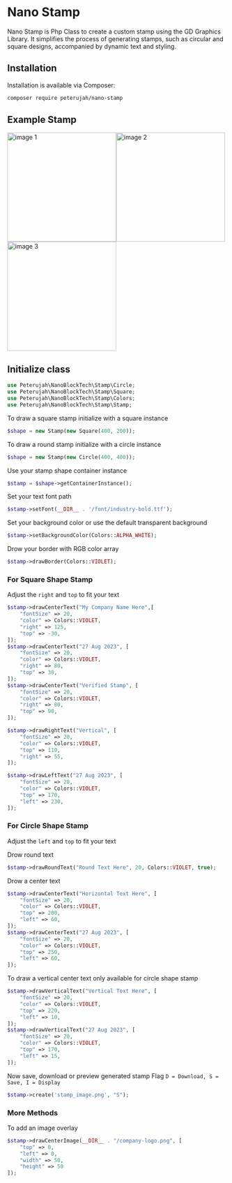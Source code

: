 # Nano Stamp
Nano Stamp is Php Class to create a custom stamp using the GD Graphics Library. It simplifies the process of generating stamps, such as circular and square designs, accompanied by dynamic text and styling.


## Installation

Installation is available via Composer:
```md
composer require peterujah/nano-stamp
```

## Example Stamp

<img src="https://raw.githubusercontent.com/peterujah/nano-stamp/main/test/stamp_circle.png" alt="image 1" width="250" /><img src="https://raw.githubusercontent.com/peterujah/nano-stamp/main/test/stamp_circle_vertical.png" alt="image 2" width="250" /><img src="https://raw.githubusercontent.com/peterujah/nano-stamp/main/test/stamp_square.png" alt="image 3" width="250" />


## Initialize class

```php
use Peterujah\NanoBlockTech\Stamp\Circle;
use Peterujah\NanoBlockTech\Stamp\Square;
use Peterujah\NanoBlockTech\Stamp\Colors;
use Peterujah\NanoBlockTech\Stamp\Stamp;
```

To draw a square stamp initialize with a square instance 
```php
$shape = new Stamp(new Square(400, 200));
```
To draw a round stamp initialize with a circle instance 
```php 
$shape = new Stamp(new Circle(400, 400));
```
Use your stamp shape container instance 
```php
$stamp = $shape->getContainerInstance();
```
Set your text font path 
```php
$stamp->setFont(__DIR__ . '/font/industry-bold.ttf');
```
Set your background color or use the default transparent background 
```php 
$stamp->setBackgroundColor(Colors::ALPHA_WHITE);
```

Drow your border with RGB color array
```php
$stamp->drawBorder(Colors::VIOLET);
```

### For Square Shape Stamp
Adjust the `right` and `top` to fit your text 

```php
$stamp->drawCenterText("My Company Name Here",[
    "fontSize" => 20,
    "color" => Colors::VIOLET,
    "right" => 125,
    "top" => -30,
]); 
$stamp->drawCenterText("27 Aug 2023", [
    "fontSize" => 20,
    "color" => Colors::VIOLET,
    "right" => 80,
    "top" => 30,
]);
$stamp->drawCenterText("Verified Stamp", [
    "fontSize" => 20,
    "color" => Colors::VIOLET,
    "right" => 80,
    "top" => 90,
]);

$stamp->drawRightText("Vertical", [
    "fontSize" => 20,
    "color" => Colors::VIOLET,
    "top" => 110,
    "right" => 55,
]);

$stamp->drawLeftText("27 Aug 2023", [
    "fontSize" => 20,
    "color" => Colors::VIOLET,
    "top" => 170,
    "left" => 230,
]);
```




### For Circle Shape Stamp
Adjust the `left` and `top` to fit your text 

Drow round text 
```php
$stamp->drawRoundText("Round Text Here", 20, Colors::VIOLET, true);
```
Drow a center text
```php
$stamp->drawCenterText("Horizontal Text Here", [
    "fontSize" => 20,
    "color" => Colors::VIOLET,
    "top" => 200,
    "left" => 60,
]);
$stamp->drawCenterText("27 Aug 2023", [
    "fontSize" => 20,
    "color" => Colors::VIOLET,
    "top" => 250,
    "left" => 60,
]);
```

To draw a vertical center text only available for circle shape stamp
```php
$stamp->drawVerticalText("Vertical Text Here", [
    "fontSize" => 20,
    "color" => Colors::VIOLET,
    "top" => 220,
    "left" => 10,
]);
$stamp->drawVerticalText("27 Aug 2023", [
    "fontSize" => 20,
    "color" => Colors::VIOLET,
    "top" => 170,
    "left" => 15,
]);
```

Now save, download or preview generated stamp 
Flag `D = Download, S = Save, I = Display `
```php
$stamp->create('stamp_image.png', "S");
```

### More Methods 

To add an image overlay 

```php
$stamp->drawCenterImage(__DIR__ . "/company-logo.png", [
    "top" => 0,
    "left" => 0,
    "width" => 50,
    "height" => 50
]);
```
